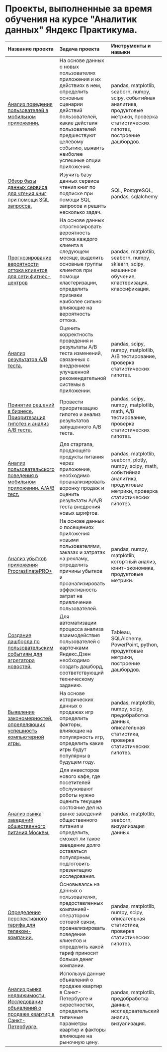 # Проекты, выполненные за время обучения на курсе "Аналитик данных" Яндекс Практикума.
| Название проекта| Задача проекта| Инструменты и навыки|
|:----------------|:---------------|:------------------|
|[Анализ поведения пользователей в мобильном приложении.](https://github.com/OlyaStepanenko/projects_practicum_data_analysis/tree/main/application_user_actions)|На основе данных о новых пользователях приложения и их действиях в нем, определить основные сценарии действий пользователей, какие действия пользователей предшествуют целевому событию, выявить наиболее успешные опции приложения.| pandas, matplotlib, seaborn, numpy, scipy, событийная аналитика, продуктовые метрики, проверка статистических гипотез, построение дашбордов.|
|[Обзор базы данных сервиса для чтения книг при помощи SQL запросов.](https://github.com/OlyaStepanenko/projects_practicum_data_analysis/tree/main/sql_book_reading_service)|Изучить базу данных сервиса чтения книг по подписке при помощи SQL запросов и решить несколько задач.| SQL, PostgreSQL, pandas, sqlalchemy| 
|[Прогнозирование вероятности оттока клиентов для сети фитнес-центров](https://github.com/OlyaStepanenko/projects_practicum_data_analysis/tree/main/gym_customer_churn)|На основе данных спрогнозировать вероятность оттока каждого клиента в следующем месяце, выделить основные группы клиентов при помощи кластеризации, определить признаки наиболее сильно влияющие на вероятность оттока.|pandas, matplotlib, seaborn, numpy, sklearn, scipy, машинное обучение, кластеризация, классификация.| 
|[Анализ результатов А/В теста.](https://github.com/OlyaStepanenko/projects_practicum_data_analysis/tree/main/ab_test_recommender_system)|Оценить корректность проведения и результаты А/В теста изменений, связанных с внедрением улучшенной рекомендательной системы в приложении.| pandas, scipy, numpy, matplotlib, А/В тестирование, проверка статистических гипотез.|
|[Принятие решений в бизнесе. Приоритезация гипотез и анализ А/В теста.](https://github.com/OlyaStepanenko/projects_practicum_data_analysis/tree/main/hypothesis_score_ab_test)|Провести приоритезацию гипотез и анализ результатов запущенного А/В теста.|pandas, scipy, numpy, matplotlib, math, А/В тестирование, проверка статистических гипотез.|
|[Анализ пользовательского поведения в мобильном приложении. А/А/В тест.](https://github.com/OlyaStepanenko/projects_practicum_data_analysis/tree/main/sales_funnel_aab_test)|Для стартапа, продающего продукты питания через приложение, необходимо проанализировать воронку продаж и оценить результаты А/А/В теста внедрения новых шрифтов.|pandas, matplotlib, seaborn, plotly, numpy, scipy, math, событийная аналитика, продуктовые метрики, проверка статистических гипотез.|
|[Анализ убытков приложения ProcrastinatePRO+](https://github.com/OlyaStepanenko/projects_practicum_data_analysis/tree/main/application_loss_analysis)|На основе данных о посещениях приложения новыми пользователями, заказах и затратах на рекламу, определить причины убытков и проанализировать эффективность затрат на привличение пользователей.| pandas, numpy, matplotlib, когортный анализ, юнит-экономика, продуктовые метрики.|
|[Создание дашборда по пользовательским событиям для агрегатора новостей.](https://github.com/OlyaStepanenko/projects_practicum_data_analysis/tree/main/yandex_zen_dashboard)|Для автоматизации процесса анализа взаимодействия пользователей с карточками Яндекс.Дзен необходимо создать дашборд, соответствующий техническому заданию.| Tableau, SQLAlchemy, PowerPoint, python, продуктовые метрики, построение дашбордов.|
|[Выявление закономерностей, определяющих успешность компьютерной игры.](https://github.com/OlyaStepanenko/projects_practicum_data_analysis/tree/main/computer_games)|На основе исторических данных о продажах игр определить факторы, влияющие на популярность игр, определить какие игры будут популярны в будущем году.|pandas, matplotlib, numpy, scipy, предобработка данных, описательная статистика, проверка статистических гипотез.|
|[Анализ рынка заведений общественного питания Москвы.](https://github.com/OlyaStepanenko/projects_practicum_data_analysis/tree/main/public_catering)|Для инвесторов нового кафе, где посетителей обслуживают роботы нужно оценить текущее состояние дел на рынке заведений общественного питания и определить, сможет ли такое заведение долго оставаться популярным, подготовить презентацию исследования.|pandas, matplotlib, seaborn, визуализация данных.|
|[Определение перспективного тарифа для телеком-компании.](https://github.com/OlyaStepanenko/projects_practicum_data_analysis/tree/main/telecom_tariffs)|Основываясь на данных о пользователях, предоставленных компанией-оператором сотовой связи, проанализировать поведение клиентов и определить какой тариф приносит больше денег компании.|pandas, matplotlib, numpy, scipy, описательная статистика, проверка статистических гипотез.|
|[Анализ рынка недвижимости. Исследование объявлений о продаже квартир в Санкт-Петербурге.](https://github.com/OlyaStepanenko/projects_practicum_data_analysis/tree/main/estate_%20market)|Используя данные объявлений о продаже квартир в Санкт-Петербурге и окрестностях, определить типичные параметры квартир и факторы влияющие на рыночную цену.|pandas, matplotlib, предобработка данных, исследовательский анализ, визуализация.|
 
